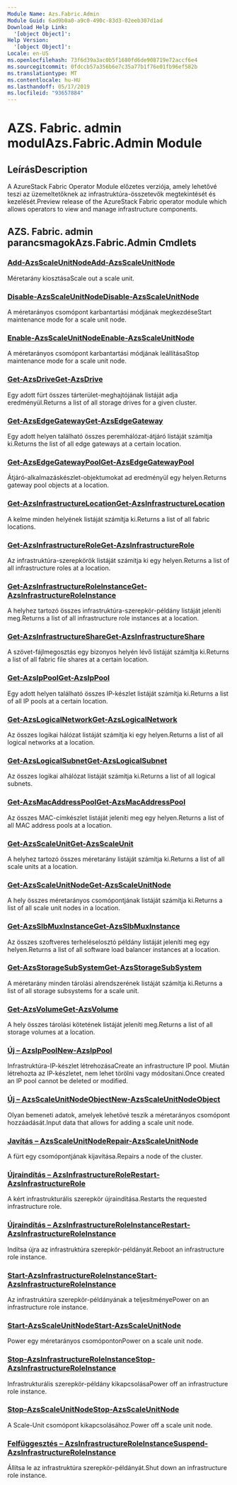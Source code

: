 ```yaml
---
Module Name: Azs.Fabric.Admin
Module Guid: 6ad9b0a0-a9c0-490c-83d3-02eeb307d1ad
Download Help Link:
  '[object Object]': 
Help Version:
  '[object Object]': 
Locale: en-US
ms.openlocfilehash: 73f6d39a3ac0b5f1680fd6de908719e72accf6e4
ms.sourcegitcommit: 0fdccb57a356b6e7c35a77b1f76e01fb96ef582b
ms.translationtype: MT
ms.contentlocale: hu-HU
ms.lasthandoff: 05/17/2019
ms.locfileid: "93657884"
---
```

# <span data-ttu-id="fdd8c-101">AZS. Fabric. admin modul</span><span class="sxs-lookup"><span data-stu-id="fdd8c-101">Azs.Fabric.Admin Module</span></span>
## <span data-ttu-id="fdd8c-102">Leírás</span><span class="sxs-lookup"><span data-stu-id="fdd8c-102">Description</span></span>
<span data-ttu-id="fdd8c-103">A AzureStack Fabric Operator Module előzetes verziója, amely lehetővé teszi az üzemeltetőknek az infrastruktúra-összetevők megtekintését és kezelését.</span><span class="sxs-lookup"><span data-stu-id="fdd8c-103">Preview release of the AzureStack Fabric operator module which allows operators to view and manage infrastructure components.</span></span>

## <span data-ttu-id="fdd8c-104">AZS. Fabric. admin parancsmagok</span><span class="sxs-lookup"><span data-stu-id="fdd8c-104">Azs.Fabric.Admin Cmdlets</span></span>
### [<span data-ttu-id="fdd8c-105">Add-AzsScaleUnitNode</span><span class="sxs-lookup"><span data-stu-id="fdd8c-105">Add-AzsScaleUnitNode</span></span>](Add-AzsScaleUnitNode.md)
<span data-ttu-id="fdd8c-106">Méretarány kiosztása</span><span class="sxs-lookup"><span data-stu-id="fdd8c-106">Scale out a scale unit.</span></span>

### [<span data-ttu-id="fdd8c-107">Disable-AzsScaleUnitNode</span><span class="sxs-lookup"><span data-stu-id="fdd8c-107">Disable-AzsScaleUnitNode</span></span>](Disable-AzsScaleUnitNode.md)
<span data-ttu-id="fdd8c-108">A méretarányos csomópont karbantartási módjának megkezdése</span><span class="sxs-lookup"><span data-stu-id="fdd8c-108">Start maintenance mode for a scale unit node.</span></span>

### [<span data-ttu-id="fdd8c-109">Enable-AzsScaleUnitNode</span><span class="sxs-lookup"><span data-stu-id="fdd8c-109">Enable-AzsScaleUnitNode</span></span>](Enable-AzsScaleUnitNode.md)
<span data-ttu-id="fdd8c-110">A méretarányos csomópont karbantartási módjának leállítása</span><span class="sxs-lookup"><span data-stu-id="fdd8c-110">Stop maintenance mode for a scale unit node.</span></span>

### [<span data-ttu-id="fdd8c-111">Get-AzsDrive</span><span class="sxs-lookup"><span data-stu-id="fdd8c-111">Get-AzsDrive</span></span>](Get-AzsDrive.md)
<span data-ttu-id="fdd8c-112">Egy adott fürt összes tárterület-meghajtójának listáját adja eredményül.</span><span class="sxs-lookup"><span data-stu-id="fdd8c-112">Returns a list of all storage drives for a given cluster.</span></span>

### [<span data-ttu-id="fdd8c-113">Get-AzsEdgeGateway</span><span class="sxs-lookup"><span data-stu-id="fdd8c-113">Get-AzsEdgeGateway</span></span>](Get-AzsEdgeGateway.md)
<span data-ttu-id="fdd8c-114">Egy adott helyen található összes peremhálózat-átjáró listáját számítja ki.</span><span class="sxs-lookup"><span data-stu-id="fdd8c-114">Returns the list of all edge gateways at a certain location.</span></span>

### [<span data-ttu-id="fdd8c-115">Get-AzsEdgeGatewayPool</span><span class="sxs-lookup"><span data-stu-id="fdd8c-115">Get-AzsEdgeGatewayPool</span></span>](Get-AzsEdgeGatewayPool.md)
<span data-ttu-id="fdd8c-116">Átjáró-alkalmazáskészlet-objektumokat ad eredményül egy helyen.</span><span class="sxs-lookup"><span data-stu-id="fdd8c-116">Returns gateway pool objects at a location.</span></span>

### [<span data-ttu-id="fdd8c-117">Get-AzsInfrastructureLocation</span><span class="sxs-lookup"><span data-stu-id="fdd8c-117">Get-AzsInfrastructureLocation</span></span>](Get-AzsInfrastructureLocation.md)
<span data-ttu-id="fdd8c-118">A kelme minden helyének listáját számítja ki.</span><span class="sxs-lookup"><span data-stu-id="fdd8c-118">Returns a list of all fabric locations.</span></span>

### [<span data-ttu-id="fdd8c-119">Get-AzsInfrastructureRole</span><span class="sxs-lookup"><span data-stu-id="fdd8c-119">Get-AzsInfrastructureRole</span></span>](Get-AzsInfrastructureRole.md)
<span data-ttu-id="fdd8c-120">Az infrastruktúra-szerepkörök listáját számítja ki egy helyen.</span><span class="sxs-lookup"><span data-stu-id="fdd8c-120">Returns a list of all infrastructure roles at a location.</span></span>

### [<span data-ttu-id="fdd8c-121">Get-AzsInfrastructureRoleInstance</span><span class="sxs-lookup"><span data-stu-id="fdd8c-121">Get-AzsInfrastructureRoleInstance</span></span>](Get-AzsInfrastructureRoleInstance.md)
<span data-ttu-id="fdd8c-122">A helyhez tartozó összes infrastruktúra-szerepkör-példány listáját jeleníti meg.</span><span class="sxs-lookup"><span data-stu-id="fdd8c-122">Returns a list of all infrastructure role instances at a location.</span></span>

### [<span data-ttu-id="fdd8c-123">Get-AzsInfrastructureShare</span><span class="sxs-lookup"><span data-stu-id="fdd8c-123">Get-AzsInfrastructureShare</span></span>](Get-AzsInfrastructureShare.md)
<span data-ttu-id="fdd8c-124">A szövet-fájlmegosztás egy bizonyos helyén lévő listáját számítja ki.</span><span class="sxs-lookup"><span data-stu-id="fdd8c-124">Returns a list of all fabric file shares at a certain location.</span></span>

### [<span data-ttu-id="fdd8c-125">Get-AzsIpPool</span><span class="sxs-lookup"><span data-stu-id="fdd8c-125">Get-AzsIpPool</span></span>](Get-AzsIpPool.md)
<span data-ttu-id="fdd8c-126">Egy adott helyen található összes IP-készlet listáját számítja ki.</span><span class="sxs-lookup"><span data-stu-id="fdd8c-126">Returns a list of all IP pools at a certain location.</span></span>

### [<span data-ttu-id="fdd8c-127">Get-AzsLogicalNetwork</span><span class="sxs-lookup"><span data-stu-id="fdd8c-127">Get-AzsLogicalNetwork</span></span>](Get-AzsLogicalNetwork.md)
<span data-ttu-id="fdd8c-128">Az összes logikai hálózat listáját számítja ki egy helyen.</span><span class="sxs-lookup"><span data-stu-id="fdd8c-128">Returns a list of all logical networks at a location.</span></span>

### [<span data-ttu-id="fdd8c-129">Get-AzsLogicalSubnet</span><span class="sxs-lookup"><span data-stu-id="fdd8c-129">Get-AzsLogicalSubnet</span></span>](Get-AzsLogicalSubnet.md)
<span data-ttu-id="fdd8c-130">Az összes logikai alhálózat listáját számítja ki.</span><span class="sxs-lookup"><span data-stu-id="fdd8c-130">Returns a list of all logical subnets.</span></span>

### [<span data-ttu-id="fdd8c-131">Get-AzsMacAddressPool</span><span class="sxs-lookup"><span data-stu-id="fdd8c-131">Get-AzsMacAddressPool</span></span>](Get-AzsMacAddressPool.md)
<span data-ttu-id="fdd8c-132">Az összes MAC-címkészlet listáját jeleníti meg egy helyen.</span><span class="sxs-lookup"><span data-stu-id="fdd8c-132">Returns a list of all MAC address pools at a location.</span></span>

### [<span data-ttu-id="fdd8c-133">Get-AzsScaleUnit</span><span class="sxs-lookup"><span data-stu-id="fdd8c-133">Get-AzsScaleUnit</span></span>](Get-AzsScaleUnit.md)
<span data-ttu-id="fdd8c-134">A helyhez tartozó összes méretarány listáját számítja ki.</span><span class="sxs-lookup"><span data-stu-id="fdd8c-134">Returns a list of all scale units at a location.</span></span>

### [<span data-ttu-id="fdd8c-135">Get-AzsScaleUnitNode</span><span class="sxs-lookup"><span data-stu-id="fdd8c-135">Get-AzsScaleUnitNode</span></span>](Get-AzsScaleUnitNode.md)
<span data-ttu-id="fdd8c-136">A hely összes méretarányos csomópontjának listáját számítja ki.</span><span class="sxs-lookup"><span data-stu-id="fdd8c-136">Returns a list of all scale unit nodes in a location.</span></span>

### [<span data-ttu-id="fdd8c-137">Get-AzsSlbMuxInstance</span><span class="sxs-lookup"><span data-stu-id="fdd8c-137">Get-AzsSlbMuxInstance</span></span>](Get-AzsSlbMuxInstance.md)
<span data-ttu-id="fdd8c-138">Az összes szoftveres terheléselosztó példány listáját jeleníti meg egy helyen.</span><span class="sxs-lookup"><span data-stu-id="fdd8c-138">Returns a list of all software load balancer instances at a location.</span></span>

### [<span data-ttu-id="fdd8c-139">Get-AzsStorageSubSystem</span><span class="sxs-lookup"><span data-stu-id="fdd8c-139">Get-AzsStorageSubSystem</span></span>](Get-AzsStorageSubSystem.md)
<span data-ttu-id="fdd8c-140">A méretarány minden tárolási alrendszerének listáját számítja ki.</span><span class="sxs-lookup"><span data-stu-id="fdd8c-140">Returns a list of all storage subsystems for a scale unit.</span></span>

### [<span data-ttu-id="fdd8c-141">Get-AzsVolume</span><span class="sxs-lookup"><span data-stu-id="fdd8c-141">Get-AzsVolume</span></span>](Get-AzsVolume.md)
<span data-ttu-id="fdd8c-142">A hely összes tárolási kötetének listáját jeleníti meg.</span><span class="sxs-lookup"><span data-stu-id="fdd8c-142">Returns a list of all storage volumes at a location.</span></span>

### [<span data-ttu-id="fdd8c-143">Új – AzsIpPool</span><span class="sxs-lookup"><span data-stu-id="fdd8c-143">New-AzsIpPool</span></span>](New-AzsIpPool.md)
<span data-ttu-id="fdd8c-144">Infrastruktúra-IP-készlet létrehozása</span><span class="sxs-lookup"><span data-stu-id="fdd8c-144">Create an infrastructure IP pool.</span></span>
<span data-ttu-id="fdd8c-145">Miután létrehozta az IP-készletet, nem lehet törölni vagy módosítani.</span><span class="sxs-lookup"><span data-stu-id="fdd8c-145">Once created an IP pool cannot be deleted or modified.</span></span>

### [<span data-ttu-id="fdd8c-146">Új – AzsScaleUnitNodeObject</span><span class="sxs-lookup"><span data-stu-id="fdd8c-146">New-AzsScaleUnitNodeObject</span></span>](New-AzsScaleUnitNodeObject.md)
<span data-ttu-id="fdd8c-147">Olyan bemeneti adatok, amelyek lehetővé teszik a méretarányos csomópont hozzáadását.</span><span class="sxs-lookup"><span data-stu-id="fdd8c-147">Input data that allows for adding a scale unit node.</span></span>

### [<span data-ttu-id="fdd8c-148">Javítás – AzsScaleUnitNode</span><span class="sxs-lookup"><span data-stu-id="fdd8c-148">Repair-AzsScaleUnitNode</span></span>](Repair-AzsScaleUnitNode.md)
<span data-ttu-id="fdd8c-149">A fürt egy csomópontjának kijavítása.</span><span class="sxs-lookup"><span data-stu-id="fdd8c-149">Repairs a node of the cluster.</span></span>

### [<span data-ttu-id="fdd8c-150">Újraindítás – AzsInfrastructureRole</span><span class="sxs-lookup"><span data-stu-id="fdd8c-150">Restart-AzsInfrastructureRole</span></span>](Restart-AzsInfrastructureRole.md)
<span data-ttu-id="fdd8c-151">A kért infrastrukturális szerepkör újraindítása.</span><span class="sxs-lookup"><span data-stu-id="fdd8c-151">Restarts the requested infrastructure role.</span></span>

### [<span data-ttu-id="fdd8c-152">Újraindítás – AzsInfrastructureRoleInstance</span><span class="sxs-lookup"><span data-stu-id="fdd8c-152">Restart-AzsInfrastructureRoleInstance</span></span>](Restart-AzsInfrastructureRoleInstance.md)
<span data-ttu-id="fdd8c-153">Indítsa újra az infrastruktúra szerepkör-példányát.</span><span class="sxs-lookup"><span data-stu-id="fdd8c-153">Reboot an infrastructure role instance.</span></span>

### [<span data-ttu-id="fdd8c-154">Start-AzsInfrastructureRoleInstance</span><span class="sxs-lookup"><span data-stu-id="fdd8c-154">Start-AzsInfrastructureRoleInstance</span></span>](Start-AzsInfrastructureRoleInstance.md)
<span data-ttu-id="fdd8c-155">Az infrastruktúra szerepkör-példányának a teljesítménye</span><span class="sxs-lookup"><span data-stu-id="fdd8c-155">Power on an infrastructure role instance.</span></span>

### [<span data-ttu-id="fdd8c-156">Start-AzsScaleUnitNode</span><span class="sxs-lookup"><span data-stu-id="fdd8c-156">Start-AzsScaleUnitNode</span></span>](Start-AzsScaleUnitNode.md)
<span data-ttu-id="fdd8c-157">Power egy méretarányos csomóponton</span><span class="sxs-lookup"><span data-stu-id="fdd8c-157">Power on a scale unit node.</span></span>

### [<span data-ttu-id="fdd8c-158">Stop-AzsInfrastructureRoleInstance</span><span class="sxs-lookup"><span data-stu-id="fdd8c-158">Stop-AzsInfrastructureRoleInstance</span></span>](Stop-AzsInfrastructureRoleInstance.md)
<span data-ttu-id="fdd8c-159">Infrastrukturális szerepkör-példány kikapcsolása</span><span class="sxs-lookup"><span data-stu-id="fdd8c-159">Power off an infrastructure role instance.</span></span>

### [<span data-ttu-id="fdd8c-160">Stop-AzsScaleUnitNode</span><span class="sxs-lookup"><span data-stu-id="fdd8c-160">Stop-AzsScaleUnitNode</span></span>](Stop-AzsScaleUnitNode.md)
<span data-ttu-id="fdd8c-161">A Scale-Unit csomópont kikapcsolásához.</span><span class="sxs-lookup"><span data-stu-id="fdd8c-161">Power off a scale unit node.</span></span>

### [<span data-ttu-id="fdd8c-162">Felfüggesztés – AzsInfrastructureRoleInstance</span><span class="sxs-lookup"><span data-stu-id="fdd8c-162">Suspend-AzsInfrastructureRoleInstance</span></span>](Suspend-AzsInfrastructureRoleInstance.md)
<span data-ttu-id="fdd8c-163">Állítsa le az infrastruktúra szerepkör-példányát.</span><span class="sxs-lookup"><span data-stu-id="fdd8c-163">Shut down an infrastructure role instance.</span></span>

